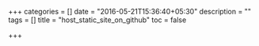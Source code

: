 +++
categories = []
date = "2016-05-21T15:36:40+05:30"
description = ""
tags = []
title = "host_static_site_on_github"
toc = false

+++

